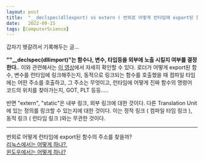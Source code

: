 ```yaml
---
layout: post
title:  "__declspec(dllexport) vs extern ( 번외로 어떻게 런타임에 export된 함수를 찾을까? )"
date:   2022-09-15
tags: [ComputerScience]
---         
```

                                 
갑자기 헷갈려서 기록해두는 글...                 
                         
**""__declspec(dllimport)"는 함수나, 변수, 타입등을 외부에 노출 시킬지 여부를 결정한다.**. 이와 관련해서는 [이 영상](https://youtu.be/dOfucXtyEsU)에서 자세히 확인할 수 있다. 로더가 어떻게 export된 함수, 변수를 런타임에 링크해주는지, 동적으로 링크되는 함수를 호출했을 때 컴파일 타임에는 어떤 주소를 호출하고, 그 주소는 무엇이고, 런타임에 어떻게 진짜 함수의 명령어 코드의 위치를 찾아가는지, GOT, PLT 등등.....                  
                     
반면 "extern", "static"은 내부 링크, 외부 링크에 대한 것이다. 다른 Translation Unit에 있는 정의를 링크할 수 있는지에 대한 것이다. 이는 정적 링크 ( 컴파일 타임 링크 ), 동적 링크 ( 런타임 링크 )와는 무관한 것이다.          
            
--------------------------------        
          
번외로 어떻게 런타임에 export된 함수의 주소를 찾을까?                  
[리눅스에서는 어떻게 하나?](https://stackoverflow.com/a/38194924),                    
[윈도우에서는 어떻게 하나?](https://topic.alibabacloud.com/a/learning-windows-pe-file-learning-1-font-colorredexportfont-tables-pe-font-colorredexportfont_1_31_32673941.html)
